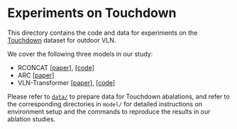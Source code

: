 # Experiments on Touchdown

This directory contains the code and data for experiments on the [Touchdown](https://openaccess.thecvf.com/content_CVPR_2019/papers/Chen_TOUCHDOWN_Natural_Language_Navigation_and_Spatial_Reasoning_in_Visual_Street_CVPR_2019_paper.pdf) dataset for outdoor VLN.

We cover the following three models in our study:

- RCONCAT [[paper]](https://openaccess.thecvf.com/content_CVPR_2019/papers/Chen_TOUCHDOWN_Natural_Language_Navigation_and_Spatial_Reasoning_in_Visual_Street_CVPR_2019_paper.pdf), [[code]](https://github.com/lil-lab/touchdown)
- ARC [[paper]](https://arxiv.org/pdf/2009.13112.pdf)
- VLN-Transformer [[paper]](https://aclanthology.org/2021.eacl-main.103.pdf), [[code]](https://github.com/VegB/VLN-Transformer)

Please refer to [`data/`](./data/README.md) to prepare data for Touchdown abalations, and refer to the corresponding directories in `model/` for detailed instructions on environment setup and the commands to reproduce the results in our ablation studies.